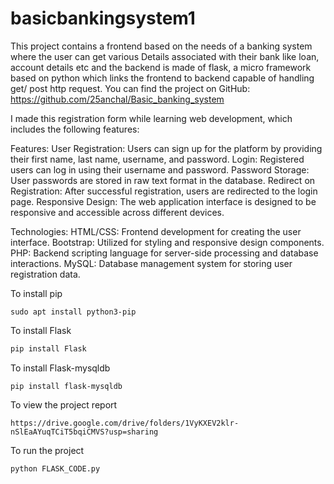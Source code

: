 # basicbankingsystem1
This project contains a frontend based on the needs of a banking system where the user can get various Details associated with their bank like loan, account details etc and the backend is made of flask, a micro framework based on python which links the frontend to backend capable of handling get/ post http request.
You can find the project on GitHub: https://github.com/25anchal/Basic_banking_system

I made this registration form while learning web development, which includes the following features:

Features:
User Registration: Users can sign up for the platform by providing their first name, last name, username, and password.
Login: Registered users can log in using their username and password.
Password Storage: User passwords are stored in raw text format in the database.
Redirect on Registration: After successful registration, users are redirected to the login page.
Responsive Design: The web application interface is designed to be responsive and accessible across different devices.

Technologies:
HTML/CSS: Frontend development for creating the user interface.
Bootstrap: Utilized for styling and responsive design components.
PHP: Backend scripting language for server-side processing and database interactions.
MySQL: Database management system for storing user registration data.

To install pip
```link
sudo apt install python3-pip
```

To install Flask
```bash
pip install Flask
```

To install Flask-mysqldb
```link
pip install flask-mysqldb
```

To view the project report
```link
https://drive.google.com/drive/folders/1VyKXEV2klr-nSlEaAYuqTCiT5bqiCMVS?usp=sharing
```

To run the project
```link
python FLASK_CODE.py
```

